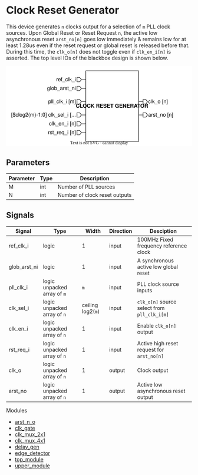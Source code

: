 # Clock Reset Generator
This device generates `n` clocks output for a selection of `m` PLL clock sources. Upon Global Reset or Reset Request `n`, the active low asynchronous reset `arst_no[n]` goes low immediately & remains low for at least 1.28us even if the reset request or global reset is released before that. During this time, the `clk_o[n]` does not toggle even if `clk_en_i[n]` is asserted. The top level IOs of the blackbox design is shown below.

<img src=docs/top_IO.svg>

## Parameters
| Parameter | Type | Description                   |
|-----------|------|-------------------------------|
| M         | int  | Number of PLL sources         |
| N         | int  | Number of clock reset outputs |

## Signals
| Signal       | Type                        | Width             | Direction | Desciption                                        |
|--------------|-----------------------------|-------------------|-----------|---------------------------------------------------|
| ref_clk_i    | logic                       | 1                 | input     | 100MHz Fixed frequency reference clock            |
| glob_arst_ni | logic                       | 1                 | input     | A synchronous active low global reset             |
| pll_clk_i    | logic unpacked array of `m` | `m`               | input     | PLL clock source inputs                           |
| clk_sel_i    | logic unpacked array of `n` | ceiling log2(`m`) | input     | `clk_o[n]` source select from `pll_clk_i[m]`      |
| clk_en_i     | logic unpacked array of `n` | 1                 | input     | Enable `clk_o[n]` output                          |
| rst_req_i    | logic unpacked array of `n` | 1                 | input     | Active high reset request for `arst_no[n]`        |
| clk_o        | logic unpacked array of `n` | 1                 | output    | Clock output                                      |
| arst_no      | logic unpacked array of `n` | 1                 | output    | Active low asynchronous reset output              |

Modules
- [arst_n_o](./docs/arst_n_o.md)
- [clk_gate](./docs/clk_gate.md)
- [clk_mux_2x1](./docs/clk_mux_2x1.md)
- [clk_mux_4x1](./docs/clk_mux_4x1.md)
- [delay_gen](./docs/delay_gen.md)
- [edge_detector](./docs/edge_detector.md)
- [top_module](./docs/top_module.md)
- [upper_module](./docs/upper_module.md)
